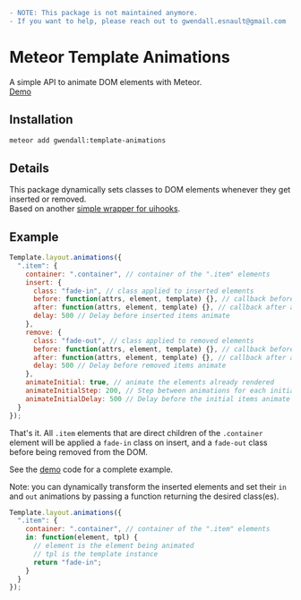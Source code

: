 ```diff
- NOTE: This package is not maintained anymore.
- If you want to help, please reach out to gwendall.esnault@gmail.com
```

Meteor Template Animations
==========================

A simple API to animate DOM elements with Meteor.  
[Demo](http://template-animations.meteor.com)

Installation  
------------

``` sh
meteor add gwendall:template-animations
```

Details
-------

This package dynamically sets classes to DOM elements whenever they get inserted or removed.  
Based on another [simple wrapper for uihooks](http://github.com/gwendall/meteor-ui-hooks).


Example
-------  

``` javascript
Template.layout.animations({
  ".item": {
    container: ".container", // container of the ".item" elements
    insert: {
      class: "fade-in", // class applied to inserted elements
      before: function(attrs, element, template) {}, // callback before the insert animation is triggered
      after: function(attrs, element, template) {}, // callback after an element gets inserted
      delay: 500 // Delay before inserted items animate
    },
    remove: {
      class: "fade-out", // class applied to removed elements
      before: function(attrs, element, template) {}, // callback before the remove animation is triggered
      after: function(attrs, element, template) {}, // callback after an element gets removed
      delay: 500 // Delay before removed items animate
    },
    animateInitial: true, // animate the elements already rendered
    animateInitialStep: 200, // Step between animations for each initial item
    animateInitialDelay: 500 // Delay before the initial items animate
  }
});
```

That's it. All ``.item`` elements that are direct children of the ``.container`` element will be applied a ``fade-in`` class on insert, and a ``fade-out`` class before being removed from the DOM.  

See the [demo](http://github.com/gwendall/meteor-template-animations-demo) code for a complete example.  

Note: you can dynamically transform the inserted elements and set their ``in`` and ``out`` animations by passing a function returning the desired class(es).  

``` javascript
Template.layout.animations({
  ".item": {
    container: ".container", // container of the ".item" elements
    in: function(element, tpl) {
      // element is the element being animated
      // tpl is the template instance
      return "fade-in";
    }
  }
});
```
